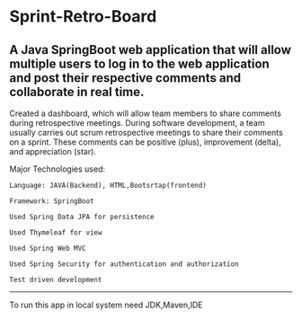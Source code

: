 # Sprint-Retro-Board
## A Java SpringBoot web application that will allow multiple users to log in to the web application and post their respective comments and collaborate in real time.

Created a dashboard, which will allow team members to share comments during retrospective meetings. 
During software development, a team usually carries out scrum retrospective meetings to share their comments on a sprint. 
These comments can be positive (plus), improvement (delta), and appreciation (star).

Major Technologies used:

    Language: JAVA(Backend), HTML,Bootsrtap(frontend)

    Framework: SpringBoot

    Used Spring Data JPA for persistence

    Used Thymeleaf for view

    Used Spring Web MVC

    Used Spring Security for authentication and authorization

    Test driven development


---------------------------------------------------------
To run this app in local system need JDK,Maven,IDE
